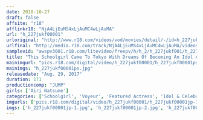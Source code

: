 ```yaml
---
date: 2018-10-27
draft: false
affsite: "r18"
afflinkr18: "NjA4LjEuMS4xLjAuMC4wLjAuMA"
url: "h_227jukf00001"
urloriginal: "http://www.r18.com/videos/vod/movies/detail/-/id=h_227jukf00001"
urlfinal: "http://media.r18.com/track/NjA4LjEuMS4xLjAuMC4wLjAuMA/videos/vod/movies/detail/-/id=h_227jukf00001"
samplevid: "awspv3001.r18.com/litevideo/freepv/h/h_2/h_227jukf001/h_227jukf001_dmb_w.mp4"
title: "This Schoolgirl Came To Tokyo With Dreams Of Becoming An Idol Airi We Defiled This Sweet And Innocent Beautiful Girl And Transformed Her Into A Cock-Loving Slut!! Airi Natsume"
mainimgurl: "pics.r18.com/digital/video/h_227jukf00001/h_227jukf00001ps.jpg"
mainimgs: "h_227jukf00001ps.jpg"
releasedate: "Aug. 29, 2017"
duration: 171
productioncomp: "JUMP"
girls: ['Airi Natsume']
categories: ['Schoolgirl', 'Voyeur', 'Featured Actress', 'Idol & Celebrity', 'Handjob', 'Masturbation', 'Threesome / Foursome', 'Hi-Def']
imgurls: ['pics.r18.com/digital/video/h_227jukf00001/h_227jukf00001jp-1.jpg', 'pics.r18.com/digital/video/h_227jukf00001/h_227jukf00001jp-2.jpg', 'pics.r18.com/digital/video/h_227jukf00001/h_227jukf00001jp-3.jpg', 'pics.r18.com/digital/video/h_227jukf00001/h_227jukf00001jp-4.jpg', 'pics.r18.com/digital/video/h_227jukf00001/h_227jukf00001jp-5.jpg', 'pics.r18.com/digital/video/h_227jukf00001/h_227jukf00001jp-6.jpg', 'pics.r18.com/digital/video/h_227jukf00001/h_227jukf00001jp-7.jpg', 'pics.r18.com/digital/video/h_227jukf00001/h_227jukf00001jp-8.jpg', 'pics.r18.com/digital/video/h_227jukf00001/h_227jukf00001jp-9.jpg', 'pics.r18.com/digital/video/h_227jukf00001/h_227jukf00001jp-10.jpg', 'pics.r18.com/digital/video/h_227jukf00001/h_227jukf00001jp-11.jpg', 'pics.r18.com/digital/video/h_227jukf00001/h_227jukf00001jp-12.jpg', 'pics.r18.com/digital/video/h_227jukf00001/h_227jukf00001jp-13.jpg', 'pics.r18.com/digital/video/h_227jukf00001/h_227jukf00001jp-14.jpg', 'pics.r18.com/digital/video/h_227jukf00001/h_227jukf00001jp-15.jpg', 'pics.r18.com/digital/video/h_227jukf00001/h_227jukf00001jp-16.jpg', 'pics.r18.com/digital/video/h_227jukf00001/h_227jukf00001jp-17.jpg', 'pics.r18.com/digital/video/h_227jukf00001/h_227jukf00001jp-18.jpg', 'pics.r18.com/digital/video/h_227jukf00001/h_227jukf00001jp-19.jpg', 'pics.r18.com/digital/video/h_227jukf00001/h_227jukf00001jp-20.jpg']
imgs: ['h_227jukf00001jp-1.jpg', 'h_227jukf00001jp-2.jpg', 'h_227jukf00001jp-3.jpg', 'h_227jukf00001jp-4.jpg', 'h_227jukf00001jp-5.jpg', 'h_227jukf00001jp-6.jpg', 'h_227jukf00001jp-7.jpg', 'h_227jukf00001jp-8.jpg', 'h_227jukf00001jp-9.jpg', 'h_227jukf00001jp-10.jpg', 'h_227jukf00001jp-11.jpg', 'h_227jukf00001jp-12.jpg', 'h_227jukf00001jp-13.jpg', 'h_227jukf00001jp-14.jpg', 'h_227jukf00001jp-15.jpg', 'h_227jukf00001jp-16.jpg', 'h_227jukf00001jp-17.jpg', 'h_227jukf00001jp-18.jpg', 'h_227jukf00001jp-19.jpg', 'h_227jukf00001jp-20.jpg']
---
```

